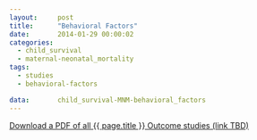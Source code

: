 ```yaml
---
layout:     post
title:      "Behavioral Factors"
date:       2014-01-29 00:00:02
categories: 
  - child_survival
  - maternal-neonatal_mortality
tags:       
  - studies
  - behavioral-factors

data:       child_survival-MNM-behavioral_factors
---
```


[Download a PDF of all {{ page.title }} Outcome studies (link TBD)]()